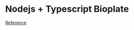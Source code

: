 # Nodejs + Typescript Bioplate

[Reference](https://github.com/afteracademy/nodejs-backend-architecture-typescript)
